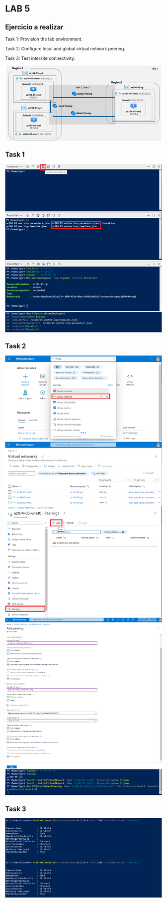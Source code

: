 # LAB 5

## Ejercicio a realizar

Task 1: Provision the lab environment.

Task 2: Configure local and global virtual network peering.

Task 3: Test intersite connectivity.


![](img/lab05.png)

## Task 1

![](img/conect01.png)
![](img/conect02.png)
![](img/conect03.png)
![](img/conect04.png)

## Task 2

![](img/conect05.png)
![](img/conect06.png)
![](img/conect07.png)
![](img/conect08.png)
![](img/conect09.png)

## Task 3

![](img/conect10.png)
